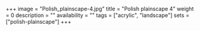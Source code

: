 +++
image = "Polish_plainscape-4.jpg"
title = "Polish plainscape 4"
weight = 0
description = ""
availability = ""
tags = ["acrylic", "landscape"]
sets = ["polish-plainscape"]
+++

